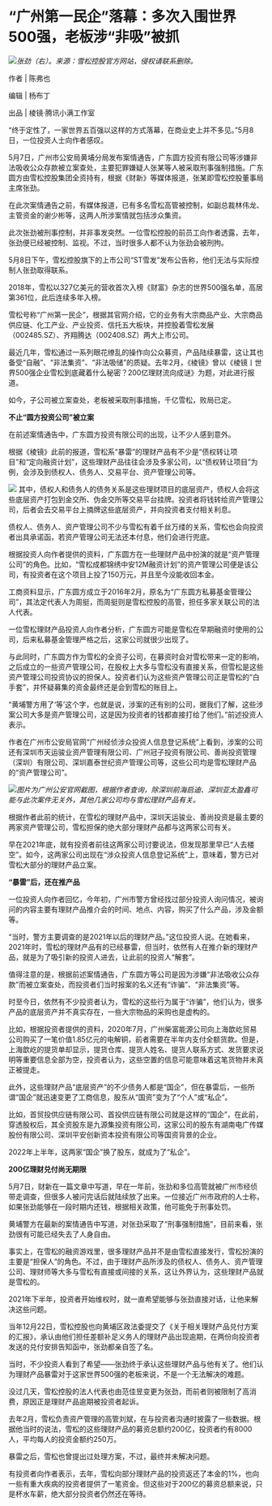 # “广州第一民企”落幕：多次入围世界500强，老板涉“非吸”被抓

![](https://inews.gtimg.com/news_bt/OJAtlFqpTwS43TG45AT61oaQ7lCFJStSYydV7dc1hu30QAA/1000)_张劲（右）。来源：雪松控股官方网站，侵权请联系删除。_

作者 | 陈弗也

编辑 | 杨布丁

出品 | 棱镜·腾讯小满工作室

“终于定性了，一家世界五百强以这样的方式落幕，在商业史上并不多见。”5月8日，一位投资人士向作者感叹。

5月7日，广州市公安局黄埔分局发布案情通告，广东圆方投资有限公司等涉嫌非法吸收公众存款被立案查处，主要犯罪嫌疑人张某等人被采取刑事强制措施。广东圆方由雪松控股集团全资持有，根据《财新》等媒体报道，张某即雪松控股董事局主席张劲。

在此次案情通告之前，有媒体报道，已有多名雪松高管被控制，如副总裁林伟龙、主管资金的谢少彬等，这两人所涉案情就包括涉众集资。

此次张劲被刑事控制，并非事发突然。一位雪松控股的前员工向作者透露，去年，张劲便已经被控制、监视。不过，当时很多人都不认为张劲会被刑拘。

5月8日下午，雪松控股旗下的上市公司“ST雪发”发布公告称，他们无法与实际控制人张劲取得联系。

2018年，雪松以327亿美元的营收首次入榜《财富》杂志的世界500强名单，高居第361位，此后连续多年入榜。

雪松号称“广州第一民企”，根据其官网介绍，它的业务有大宗商品产业、大宗商品供应链、化工产业、产业投资、信托五大板块，并控股着雪松发展（002485.SZ）、齐翔腾达（002408.SZ）两大上市公司。

最近几年，雪松通过一系列眼花缭乱的操作向公众募资，产品陆续暴雷，这让其也备受“自融”、“非法集资”、“非法吸储”的质疑。去年2月，《棱镜》曾以《棱镜丨世界500强企业雪松到底藏着什么秘密？200亿理财流向成谜》为题，对此进行报道。

如今，子公司被立案查处，老板被采取刑事措施，千亿雪松，败局已定。

**不止“圆方投资公司”被立案**

在前述案情通告中，广东圆方投资有限公司的出现，让不少人感到意外。

根据《棱镜》此前的报道，雪松系“暴雷”的理财产品有不少是“债权转让项目”和“定向融资计划”，这些理财产品往往会涉及多家公司，以“债权转让项目”为例，会涉及到债权人、债务人、交易平台、资产管理公司等。

![](https://inews.gtimg.com/news_bt/OzAuNoV2WDAOgTDqyYso328R6x7KfRYtokDVqNFp7XleUAA/1000)
其中，债权人和债务人的债务关系是这些理财项目的底层资产，债权人会将这些底层资产打包到金交所、伪金交所等交易平台挂牌。投资者将钱转给资产管理公司，后者会去交易平台上摘牌这些底层资产，并向投资者支付相关利息。

债权人、债务人、资产管理公司不少与雪松有着千丝万缕的关系，雪松也会向投资者出具承诺函，若资产管理公司无法还本付息，他们会进行兜底。

根据投资人向作者提供的资料，广东圆方在一些理财产品中扮演的就是“资产管理公司”的角色。比如，“雪松成都锦绣中安12M融资计划”的资产管理公司便是该公司，有投资者在这个项目上投了150万元，并且至今没能收回本金。

工商资料显示，广东圆方成立于2016年2月，原名为“广东圆方私募基金管理公司”，其法定代表人为周挺，而周挺则是雪松控股的高管，担任多家关联公司的法人代表。

一位雪松理财产品投资人向作者分析，广东圆方可能是雪松在早期融资时使用的公司，后来私募基金管理严格之后，这家公司就很少出现了。

与此同时，广东圆方作为雪松的全资子公司，在募资时会对雪松带来一定的影响，之后成立的一些资产管理公司，在股权上大多与雪松没有直接关系，但雪松是这些资产管理公司投资协议的担保人。投资者们认为这些资产管理公司正是雪松的“白手套”，并怀疑募集的资金最终还是会到雪松的账目上。

“黄埔警方用了‘等’这个字，也就是说，涉案的还有别的公司，据我们了解，这些涉案公司大多是资产管理公司，这是因为投资者的钱都直接打给了他们。”前述投资人表示。

作者在广州市公安局官网“广州经侦涉众投资人信息登记系统”上看到，涉案的公司还有深圳市天运骏业资产管理有限公司、广州冠子投资有限公司、善尚投资管理（深圳）有限公司、深圳嘉泰世纪资产管理公司等，这些公司均是雪松理财产品的“资产管理公司”。

![](https://inews.gtimg.com/news_bt/OCeQMbAyBCy6vbhqBuZThGUJXzhtpLB2B_NodECuISu_cAA/1000)_图片为广州公安官网截图，根据作者查询，除深圳前海启迪、深圳亚太盈鑫可能与此次案件无关外，其他几家公司均与雪松理财产品有关。_

根据作者此前的统计，在雪松的理财产品中，深圳天运骏业、善尚投资是最主要的两家资产管理公司，雪松担保的绝大部分理财产品都与这两家公司有关。

早在2021年底，就有投资者前往这两家公司讨要说法，但发现那里早已“人去楼空”。如今，这两家公司出现在“涉众投资人信息登记系统”上，意味着，警方已对雪松大部分的理财产品立案。

**“暴雷”后，还在推产品**

一位投资人向作者回忆，今年初，广州市警方曾经找过部分投资人询问情况，被询问的内容主要有理财产品推介会的时间、地点、内容，购买了什么产品，涉及金额等。

“当时，警方主要调查的是2021年以后的理财产品。”这位投资人说。在她看来，2021年时，雪松的理财产品有的已经暴雷，但当时，依然有人在推介新的理财产品，就是为了吸引新的投资人进去，让此前的投资人“解套”。

值得注意的是，根据前述案情通告，广东圆方等公司是因为涉嫌“非法吸收公众存款”而被立案查处，而投资者们当时报案的名义还有“诈骗”、“非法集资”等。

时至今日，依然有不少投资者认为，雪松的这些行为属于“诈骗”，他们认为，很多产品的底层资产并不真实存在，一些大宗物品的采购也是虚构的。

比如，根据投资者提供的资料，2020年7月，广州柴富能源公司向上海歆屹贸易公司购买了一笔价值1.85亿元的电解铜，前者需要在半年内支付全额货款。但是，上海歆屹的提货单却显示，提货仓库、提货人姓名、提货人联系方式、发货要求说明等重要信息全部为空，投资者认为，这些空置的信息可能意味着这笔货物并未真正被提走。

此外，这些理财产品“底层资产”的不少债务人都是“国企”，但在暴雷后，一些所谓“国企”就迅速变更了工商信息，股东从“国资”变为了“个人”或“私企”。

比如，首贸投供应链有限公司、首投供应链有限公司就是这样的“国企”，在此前，穿透股权后，其全资股东是九源集投资有限公司，这家公司的股东有湖南电广传媒股份有限公司、深圳平安创新资本投资有限公司等国资背景的企业。

2022年上半年，这两家“国企”换了股东，就成为了“私企”。

**200亿理财兑付尚无期限**

5月7日，财新在一篇文章中写道，早在一年前，张劲和多位高管就被广州市经侦带走调查，但很多人被问完话后就陆续放了出来。一位接近广州市政府的人士称，如果张劲能够在一段时期内还钱，根据相关政策，他可能免于刑事处罚。

黄埔警方在最新的案情通告中写道，对张劲采取了“刑事强制措施”，目前来看，张劲很有可能已经失去了人身自由。

事实上，在雪松的融资游戏里，很多理财产品并不是由雪松直接发行，雪松扮演的主要是“担保人”的角色。不过，由于理财产品所涉及的债权人、债务人、资产管理公司、理财师等大多与雪松有直接或间接的关系，这让外界认为，这些理财产品就是雪松的。

2021年下半年，投资者开始维权时，就一直希望能够与张劲直接对话，让他来解决这些问题。

当年12月22日，雪松控股也向黄埔区政法委提交了《关于相关理财产品兑付方案的汇报》，承认由他们担任差额补足义务人的理财产品出现逾期，在两份向投资者发送的兑付安排告知函中，张劲都亲自签了名。

当时，不少投资人看到了希望——张劲终于承认这些理财产品与他有关了。他们认为理财产品暴雷对于这家世界500强的老板来说，不是一个无法解决的难题。

没过几天，雪松控股的法人代表也由范佳昱变更为张劲，而前者则被限制了高消费，原因正是理财产品逾期被投资者起诉。

去年2月，雪松负责资产管理的高管刘斌，在与投资者沟通时披露了一些数据。根据他当时的说法，雪松的这些理财产品的募资总额约200亿，投资者约有8000人，平均每人的投资金额约250万。

暴雷之后，雪松也曾提出过处理方案，不过，最终并未解决问题。

有投资者向作者表示，去年，雪松向部分理财产品的投资返还了本金的1%，也向一些有重大疾病的投资者提供了一笔资金。但这些对于200亿的募资总额来说，只是杯水车薪，绝大部分投资者仍然还在等待。

